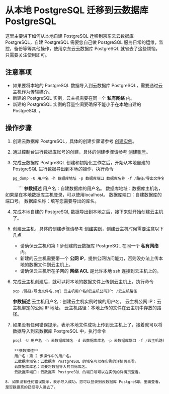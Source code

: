 # 从本地 PostgreSQL 迁移到云数据库 PostgreSQL
这里主要讲下如何从本地自建 PostgreSQL 迁移到京东云云数据库 PostgreSQL，自建 PostgreSQL 需要您自己做 PostgreSQL 服务日常的运维，监控，备份等等其他操作，使用京东云云数据库 PostgreSQL 就省去了这些烦恼，只需要关注使用即可。

## 注意事项
* 如果要将本地的 PostgreSQL 数据导入到云数据库 PostgreSQL，需要通过云主机作为传输媒介。
* 新建的 PostgreSQL 实例，云主机需要在同一个 **私有网络** 内。
* 新建的 PostgreSQL 实例的容量空间要确保不能小于在本地自建的 PostgreSQL 。

## 操作步骤
1. 创建云数据库 PostgreSQL，具体的创建步骤请参考 [创建实例](../../../Operation-Guide/Instance/Create-Instance.md)。
2. 通过控制台进行数据库账号的创建，具体的创建步骤请参考 [创建账号](../../../Operation-Guide/Account/Create-Account/PostgreSQL-Create-Account.md)。
3. 完成云数据库 PostgreSQL 创建和初始化工作之后，开始从本地自建的 PostgreSQL 进行数据导出到本地的操作，执行命令

    ```SQL
    pg_dump -U 用户名 -h 数据库地址 -p 数据库端口 数据库名称 -f /路径/导出文件名.sql
　　　```
    **参数描述**
    用户名：自建数据库的用户名。
    数据库地址：数据库主机名，如果是在本地数据库主机登录，可以使用localhost。
    数据库端口：自建数据库的端口号。
    数据库名称：填写您需要导出的库名。

4. 完成本地自建的 PostgreSQL 数据导出到本地之后，接下来就开始创建云主机了。
5. 创建云主机，具体的创建步骤请参考 [创建实例](https://docs.jdcloud.com/virtual-machines/create-instance)，创建云主机时候需要注意以下几点
    * 请确保云主机和第 1 步创建的云数据库 PostgreSQL 在同一个 **私有网络** 内。
    * 新建的云主机需要带一个 **公网 IP**，提供公网访问能力，否则没办法上传本地的数据文件到云主机上。
    * 请确保云主机所在子网的 **网络 ACL** 是允许本地 ssh 连接到云主机上的。

6. 完成云主机创建后，就可以将本地的数据文件上传到云主机上，执行命令

    ```SQL
    scp /路径/导出文件名.sql 云主机用户名@云主机公网IP: /云主机路径
    ```
    **参数描述**
    云主机用户名：创建云主机实例时候的用户名。
    云主机公网 IP：云主机绑定的公网 IP 地址。
    云主机路径：本地上传的文件在云主机中存放的路径。

7. 如果没有任何错误提示，表示本地文件成功上传到云主机上了，接着就可以将数据导入到云数据库 PostgreSQL 中，执行命令

    ```SQL
    psql -U 用户名 -h 云数据库域名 -d 云数据库库名 -p 云数据库端口 -f /云主机路径/导出文件名.sql
```
    **参数描述**
    用户名：第 2 步操作中的用户名。
    云数据库域名：云数据库 PostgreSQL 的域名可以在实例的详情页查看。
    云数据库库名：需要将数据导入的目标库名。
    云数据库端口：云数据库 PostgreSQL 的端口号可以在实例的详情页查看。
    
8. 如果没有任何错误提示，表示导入成功。您可以登录到云数据库 PostgreSQL 里面查看，是否数据真的已经导入进去了。
